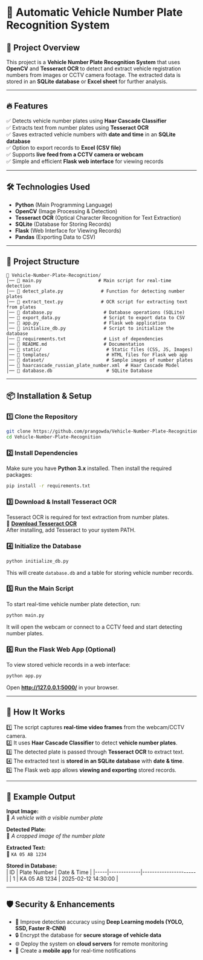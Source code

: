 # 🚗 Automatic Vehicle Number Plate Recognition System  

## 📌 **Project Overview**  
This project is a **Vehicle Number Plate Recognition System** that uses **OpenCV** and **Tesseract OCR** to detect and extract vehicle registration numbers from images or CCTV camera footage. The extracted data is stored in an **SQLite database** or **Excel sheet** for further analysis.

---

## 🔥 **Features**  
✅ Detects vehicle number plates using **Haar Cascade Classifier**  
✅ Extracts text from number plates using **Tesseract OCR**  
✅ Saves extracted vehicle numbers with **date and time** in an **SQLite database**  
✅ Option to export records to **Excel (CSV file)**  
✅ Supports **live feed from a CCTV camera or webcam**  
✅ Simple and efficient **Flask web interface** for viewing records  

---

## 🛠️ **Technologies Used**  
- **Python** (Main Programming Language)  
- **OpenCV** (Image Processing & Detection)  
- **Tesseract OCR** (Optical Character Recognition for Text Extraction)  
- **SQLite** (Database for Storing Records)  
- **Flask** (Web Interface for Viewing Records)  
- **Pandas** (Exporting Data to CSV)  

---

## 📂 **Project Structure**  
```
📂 Vehicle-Number-Plate-Recognition/
│── 📜 main.py                     # Main script for real-time detection
│── 📜 detect_plate.py              # Function for detecting number plates
│── 📜 extract_text.py              # OCR script for extracting text from plates
│── 📜 database.py                   # Database operations (SQLite)
│── 📜 export_data.py                # Script to export data to CSV
│── 📜 app.py                        # Flask web application
│── 📜 initialize_db.py              # Script to initialize the database
│── 📜 requirements.txt              # List of dependencies
│── 📜 README.md                     # Documentation
│── 📂 static/                        # Static files (CSS, JS, Images)
│── 📂 templates/                     # HTML files for Flask web app
│── 📂 dataset/                       # Sample images of number plates
│── 📜 haarcascade_russian_plate_number.xml  # Haar Cascade Model
│── 📜 database.db                    # SQLite Database
```

---

## 📦 **Installation & Setup**  

### **1️⃣ Clone the Repository**
```bash
git clone https://github.com/prangowda/Vehicle-Number-Plate-Recognition.git
cd Vehicle-Number-Plate-Recognition
```

### **2️⃣ Install Dependencies**
Make sure you have **Python 3.x** installed. Then install the required packages:
```bash
pip install -r requirements.txt
```

### **3️⃣ Download & Install Tesseract OCR**
Tesseract OCR is required for text extraction from number plates.  
🔗 **[Download Tesseract OCR](https://github.com/UB-Mannheim/tesseract/wiki)**  
After installing, add Tesseract to your system PATH.

### **4️⃣ Initialize the Database**
```bash
python initialize_db.py
```
This will create `database.db` and a table for storing vehicle number records.

### **5️⃣ Run the Main Script**
To start real-time vehicle number plate detection, run:
```bash
python main.py
```
It will open the webcam or connect to a CCTV feed and start detecting number plates.

### **6️⃣ Run the Flask Web App (Optional)**
To view stored vehicle records in a web interface:
```bash
python app.py
```
Open **http://127.0.0.1:5000/** in your browser.

---

## 📌 **How It Works**  
1️⃣ The script captures **real-time video frames** from the webcam/CCTV camera.  
2️⃣ It uses **Haar Cascade Classifier** to detect **vehicle number plates**.  
3️⃣ The detected plate is passed through **Tesseract OCR** to extract text.  
4️⃣ The extracted text is **stored in an SQLite database** with **date & time**.  
5️⃣ The Flask web app allows **viewing and exporting** stored records.  

---

## 📸 **Example Output**  
**Input Image:**  
🚗 _A vehicle with a visible number plate_  

**Detected Plate:**  
📸 _A cropped image of the number plate_  

**Extracted Text:**  
📝 `KA 05 AB 1234`  

**Stored in Database:**  
| ID  | Plate Number | Date & Time          |
|-----|-------------|----------------------|
| 1   | KA 05 AB 1234  | 2025-02-12 14:30:00 |

---

## 🛡️ **Security & Enhancements**  
- 🚀 Improve detection accuracy using **Deep Learning models (YOLO, SSD, Faster R-CNN)**  
- 🔒 Encrypt the database for **secure storage of vehicle data**  
- 🌐 Deploy the system on **cloud servers** for remote monitoring  
- 📱 Create a **mobile app** for real-time notifications  

